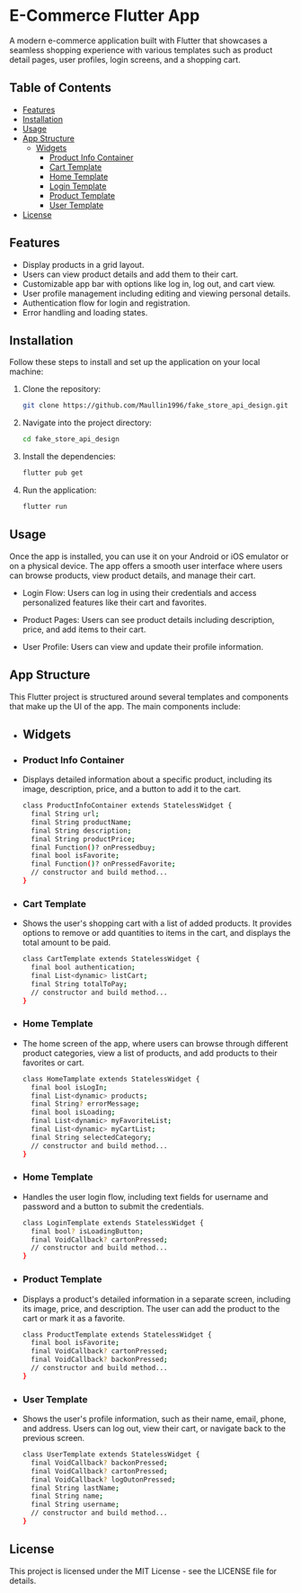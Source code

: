 # E-Commerce Flutter App

A modern e-commerce application built with Flutter that showcases a seamless shopping experience with various templates such as product detail pages, user profiles, login screens, and a shopping cart.

## Table of Contents

- [Features](#features)
- [Installation](#installation)
- [Usage](#usage)
- [App Structure](#app-structure)
  - [Widgets](#widgets)
    - [Product Info Container](#product-info-container)
    - [Cart Template](#cart-template)
    - [Home Template](#home-template)
    - [Login Template](#login-template)
    - [Product Template](#product-template)
    - [User Template](#user-template)
- [License](#license)

## Features

- Display products in a grid layout.
- Users can view product details and add them to their cart.
- Customizable app bar with options like log in, log out, and cart view.
- User profile management including editing and viewing personal details.
- Authentication flow for login and registration.
- Error handling and loading states.

## Installation

Follow these steps to install and set up the application on your local machine:

1. Clone the repository:
    ```bash
   git clone https://github.com/Maullin1996/fake_store_api_design.git
2. Navigate into the project directory:
    ```bash
    cd fake_store_api_design
3. Install the dependencies:
    ```bash
    flutter pub get
4. Run the application:
    ```bash
    flutter run

## Usage

Once the app is installed, you can use it on your Android or iOS emulator or on a physical device. The app offers a smooth user interface where users can browse products, view product details, and manage their cart.

- Login Flow: Users can log in using their credentials and access personalized features like their cart and favorites.

- Product Pages: Users can see product details including description, price, and add items to their cart.

- User Profile: Users can view and update their profile information.

## App Structure

This Flutter project is structured around several templates and components that make up the UI of the app. The main components include:

- ## Widgets

- ### Product Info Container
- Displays detailed information about a specific product, including its image, description, price, and a button to add it to the cart.
    ```bash
    class ProductInfoContainer extends StatelessWidget {
      final String url;
      final String productName;
      final String description;
      final String productPrice;
      final Function()? onPressedbuy;
      final bool isFavorite;
      final Function()? onPressedFavorite;
      // constructor and build method...
    }

- ### Cart Template
- Shows the user's shopping cart with a list of added products. It provides options to remove or add quantities to items in the cart, and displays the total amount to be paid.
    ```bash
    class CartTemplate extends StatelessWidget {
      final bool authentication;
      final List<dynamic> listCart;
      final String totalToPay;
      // constructor and build method...
    }

- ### Home Template
- The home screen of the app, where users can browse through different product categories, view a list of products, and add products to their favorites or cart.
    ```bash
    class HomeTamplate extends StatelessWidget {
      final bool isLogIn;
      final List<dynamic> products;
      final String? errorMessage;
      final bool isLoading;
      final List<dynamic> myFavoriteList;
      final List<dynamic> myCartList;
      final String selectedCategory;
      // constructor and build method...
    }

- ### Home Template
- Handles the user login flow, including text fields for username and password and a button to submit the credentials.
    ```bash
    class LoginTemplate extends StatelessWidget {
      final bool? isLoadingButton;
      final VoidCallback? cartonPressed;
      // constructor and build method...
    }

- ### Product Template
- Displays a product's detailed information in a separate screen, including its image, price, and description. The user can add the product to the cart or mark it as a favorite.
    ```bash
    class ProductTemplate extends StatelessWidget {
      final bool isFavorite;
      final VoidCallback? cartonPressed;
      final VoidCallback? backonPressed;
      // constructor and build method...
    }

- ### User Template
- Shows the user's profile information, such as their name, email, phone, and address. Users can log out, view their cart, or navigate back to the previous screen.
    ```bash
    class UserTemplate extends StatelessWidget {
      final VoidCallback? backonPressed;
      final VoidCallback? cartonPressed;
      final VoidCallback? logOutonPressed;
      final String lastName;
      final String name;
      final String username;
      // constructor and build method...
    }

## License
This project is licensed under the MIT License - see the LICENSE file for details.


